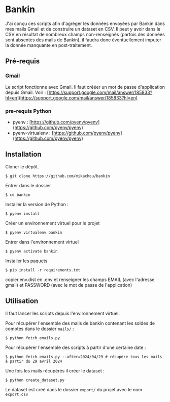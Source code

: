 # Bankin

J'ai conçu ces scripts afin d'agréger les données envoyées par Bankin dans mes mails Gmail et de construire un dataset en CSV.
Il peut y avoir dans le CSV en résultat de nombreux champs non-renseignés (parfois des données sont absentes des mails de Bankin), il faudra donc éventuellement imputer la donnée manquante en post-traitement.

## Pré-requis

### Gmail

Le script fonctionne avec Gmail. Il faut crééer un mot de passe d'application depuis Gmail. Voir :
[https://support.google.com/mail/answer/185833?hl=en](https://support.google.com/mail/answer/185833?hl=en)

### pre-requis Python

* pyenv : [https://github.com/pyenv/pyenv](https://github.com/pyenv/pyenv)
* pyenv-virtualenv : [https://github.com/pyenv/pyenv](https://github.com/pyenv/pyenv)

## Installation

Cloner le dépôt.

```
$ git clone https://github.com/mikachou/bankin
```

Entrer dans le dossier
```
$ cd bankin
```

Installer la version de Python :

```
$ pyenv install
```

Créer un environnement virtuel pour le projet

```
$ pyenv virtualenv bankin
```

Entrer dans l'environnement virtuel

```
$ pyenv activate bankin
```

Installer les paquets
```
$ pip install -r requirements.txt
```

copier.env.dist en .env et renseigner les champs EMAIL (avec l'adresse gmail) et PASSWORD (avec le mot de passe de l'application)

## Utilisation

Il faut lancer les scripts depuis l'environnement virtuel.

Pour récupérer l'ensemble des mails de bankin contenant les soldes de comptes dans le dossier `mails/` :
```
$ python fetch_emails.py
```

Pour récupérer l'ensemble des scripts à partir d'une certaine date :
```
$ python fetch_emails.py --after=2024/04/29 # récupère tous les mails à partir du 29 avril 2024
```

Une fois les mails récupérés il créer le dataset :
```
$ python create_dataset.py 
```

Le dataset est créé dans le dossier `export/` du projet avec le nom `export.csv`
